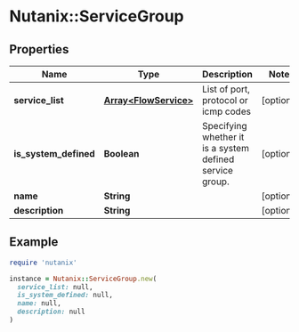 # Nutanix::ServiceGroup

## Properties

| Name | Type | Description | Notes |
| ---- | ---- | ----------- | ----- |
| **service_list** | [**Array&lt;FlowService&gt;**](FlowService.md) | List of port, protocol or icmp codes | [optional] |
| **is_system_defined** | **Boolean** | Specifying whether it is a system defined service group. | [optional] |
| **name** | **String** |  | [optional] |
| **description** | **String** |  | [optional] |

## Example

```ruby
require 'nutanix'

instance = Nutanix::ServiceGroup.new(
  service_list: null,
  is_system_defined: null,
  name: null,
  description: null
)
```

